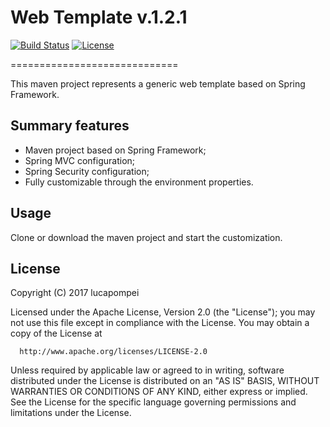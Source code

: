 # Web Template v.1.2.1

[![Build Status](https://travis-ci.org/lucapompei/WebTemplate.svg?branch=master)](https://travis-ci.org/lucapompei/WebTemplate) [![License](https://img.shields.io/badge/License-Apache%202.0-blue.svg)](https://opensource.org/licenses/Apache-2.0)

=============================

This maven project represents a generic web template based on Spring Framework.


Summary features
-------

- Maven project based on Spring Framework;
- Spring MVC configuration;
- Spring Security configuration;
- Fully customizable through the environment properties.


Usage
-------

Clone or download the maven project and start the customization.


License
-------

  Copyright (C) 2017 lucapompei
 
  Licensed under the Apache License, Version 2.0 (the "License");
  you may not use this file except in compliance with the License.
  You may obtain a copy of the License at
 
      http://www.apache.org/licenses/LICENSE-2.0
 
  Unless required by applicable law or agreed to in writing, software
  distributed under the License is distributed on an "AS IS" BASIS,
  WITHOUT WARRANTIES OR CONDITIONS OF ANY KIND, either express or implied.
  See the License for the specific language governing permissions and
  limitations under the License.
